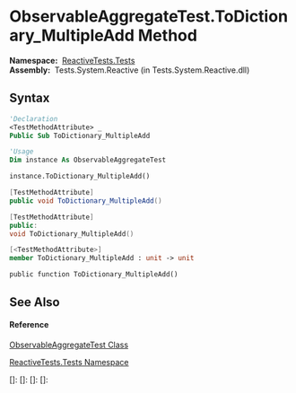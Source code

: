# ObservableAggregateTest.ToDictionary\_MultipleAdd Method

**Namespace:**  [ReactiveTests.Tests](ReactiveTests.Tests\ReactiveTests.Tests.md)  
**Assembly:**  Tests.System.Reactive (in Tests.System.Reactive.dll)

## Syntax

```vb
'Declaration
<TestMethodAttribute> _
Public Sub ToDictionary_MultipleAdd
```

```vb
'Usage
Dim instance As ObservableAggregateTest

instance.ToDictionary_MultipleAdd()
```

```csharp
[TestMethodAttribute]
public void ToDictionary_MultipleAdd()
```

```c++
[TestMethodAttribute]
public:
void ToDictionary_MultipleAdd()
```

```fsharp
[<TestMethodAttribute>]
member ToDictionary_MultipleAdd : unit -> unit 
```

```jscript
public function ToDictionary_MultipleAdd()
```

## See Also

#### Reference

[ObservableAggregateTest Class](ObservableAggregateTest\ObservableAggregateTest.md)

[ReactiveTests.Tests Namespace](ReactiveTests.Tests\ReactiveTests.Tests.md)

[]: 
[]: 
[]: 
[]: 